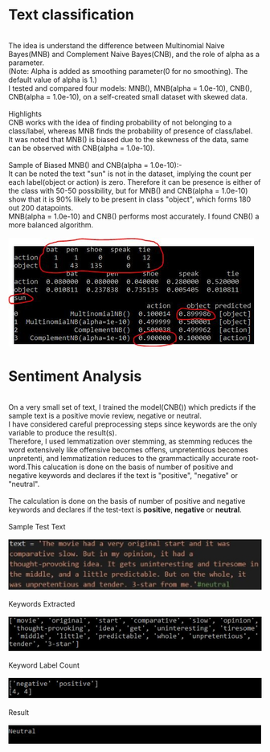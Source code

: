 # Text classification
<br>The idea is understand the difference between Multinomial Naive Bayes(MNB) and Complement Naive Bayes(CNB), and the role of alpha as a parameter.
<br>(Note: Alpha is added as smoothing parameter(0 for no smoothing). The default value of alpha is 1.)
<br>I tested and compared four models: MNB(), MNB(alpha = 1.0e-10), CNB(), CNB(alpha = 1.0e-10), on a self-created small dataset with skewed data.
<br>
<br>Highlights
<br>CNB works with the idea of finding probability of not belonging to a class/label, whereas MNB finds the probability of presence of class/label. 
<br>It was noted that MNB() is biased due to the skewness of the data, same can be observed with CNB(alpha = 1.0e-10).
<br>
<br>Sample of Biased MNB() and CNB(alpha = 1.0e-10):-
<br>It can be noted the text "sun" is not in the dataset, implying the count per each label(object or action) is zero. Therefore it can be presence is either of the class with 50-50 possibility, but for MNB() and CNB(alpha = 1.0e-10) show that it is 90% likely to be present in class "object", which forms 180 out 200 datapoints.
<br>MNB(alpha = 1.0e-10) and CNB() performs most accurately. I found CNB() a more balanced algorithm.
<br>
<br><img src=result/image.jpg>
<br>
# Sentiment Analysis
<br>On a very small set of text, I trained the model(CNB()) which predicts if the sample text is a positive movie review, negative or neutral.
<br>I have considered careful preprocessing steps since keywords are the only variable to produce the result(s). 
<br>Therefore, I used lemmatization over stemming, as stemming reduces the word extensively like offensive becomes offens, unpretentious becomes unpretenti, and lemmatization reduces to the grammactically accurate root-word.This calucation is done on the basis of number of positive and negative keywords and declares if the text is "positive", "negative" or "neutral".  
<br>The calculation is done on the basis of number of positive and negative keywords and declares if the test-text is <b>positive</b>, <b>negative</b> or <b>neutral</b>.
<br>
<br>Sample Test Text
<br>
<br><img src=result/sentiment_analysis_test_text.JPG>
<br>
<br>Keywords Extracted
<br>
<br><img src=result/sentiment_analysis_keywords.JPG>
<br>
<br>Keyword Label Count
<br>
<br><img src=result/sentiment_analysis_counts.JPG>
<br>
<br>Result
<br>
<br><img src=result/sentiment_analysis_result.JPG>
